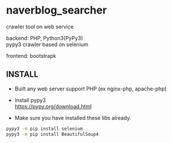 # naverblog_searcher  
crawler tool on web service

backend: PHP, Python3(PyPy3)  
pypy3 crawler based on selenium  
  
frontend: bootstrapk


## INSTALL 
* Built any web server support PHP (ex nginx-php, apache-php)  

* Install pypy3  
https://pypy.org/download.html
* Make sure you have installed these libs already.  
```bash
pypy3 -m pip install selenium
pypy3 -m pip install BeautifulSoup4
```
